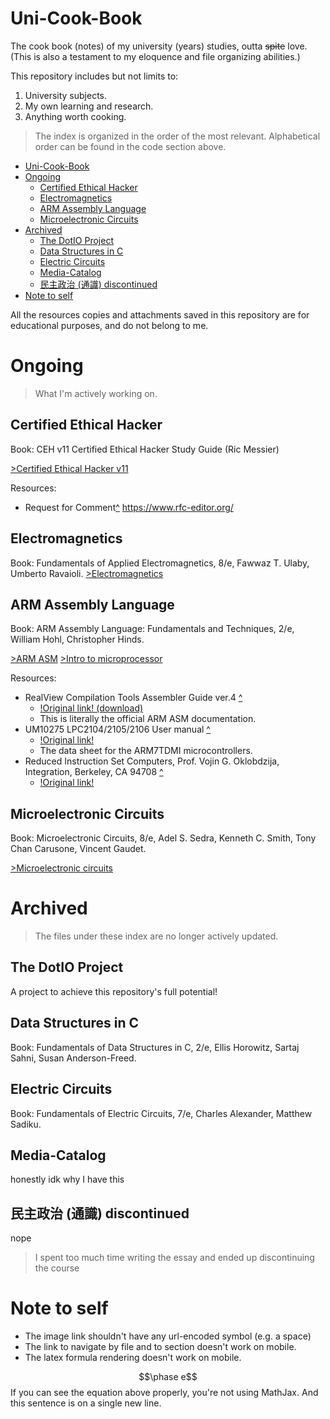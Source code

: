 # Uni-Cook-Book
The cook book (notes) of my university (years) studies, outta ~~spite~~ love. (This is also a testament to my eloquence and file organizing abilities.)

This repository includes but not limits to:
1. University subjects.
2. My own learning and research.
3. Anything worth cooking.

> The index is organized in the order of the most relevant.
> Alphabetical order can be found in the code section above.

- [Uni-Cook-Book](#uni-cook-book)
- [Ongoing](#ongoing)
  - [Certified Ethical Hacker](#certified-ethical-hacker)
  - [Electromagnetics](#electromagnetics)
  - [ARM Assembly Language](#arm-assembly-language)
  - [Microelectronic Circuits](#microelectronic-circuits)
- [Archived](#archived)
  - [The DotIO Project](#the-dotio-project)
  - [Data Structures in C](#data-structures-in-c)
  - [Electric Circuits](#electric-circuits)
  - [Media-Catalog](#media-catalog)
  - [民主政治 (通識) discontinued](#民主政治-通識-discontinued)
- [Note to self](#note-to-self)


All the resources copies and attachments saved in this repository are for educational purposes, and do not belong to me.
# Ongoing
> What I'm actively working on.

## Certified Ethical Hacker
Book: CEH v11 Certified Ethical Hacker Study Guide (Ric Messier)

[>Certified Ethical Hacker v11](CEH-v11/README.md)

Resources:
- Request for Comment[^](CEH-v11/resources/) https://www.rfc-editor.org/

## Electromagnetics
Book: Fundamentals of Applied Electromagnetics, 8/e, Fawwaz T. Ulaby, Umberto Ravaioli.
[>Electromagnetics](Electromagnetics/README.md)

## ARM Assembly Language
Book: ARM Assembly Language: Fundamentals and Techniques, 2/e, William Hohl, Christopher Hinds.

[>ARM ASM](ARM-ASM/README.md)
[>Intro to microprocessor](Intro-to-Microprocesssor/README.md)

Resources:
- RealView Compilation Tools Assembler Guide ver.4 [^](ARM-ASM/resources/DUI0204J_rvct_assembler_guide.pdf)
  - [!Original link! (download)](https://documentation-service.arm.com/static/5e9739fdc160f81d636ac1a2?token=)
  - This is literally the official ARM ASM documentation.
- UM10275 LPC2104/2105/2106 User manual [^](/ARM-ASM/resources/LPC2104_2105_2106.pdf)
  - [!Original link!](https://www.nxp.com/docs/en/user-guide/UM10275.pdf)
  - The data sheet for the ARM7TDMI microcontrollers.
- Reduced Instruction Set Computers, Prof. Vojin G. Oklobdzija, Integration, Berkeley, CA 94708 [^](ARM-ASM/resources/RISC-Chaptr.PDF)
  - [!Original link!](https://www.ece.ucdavis.edu/~vojin/CLASSES/EEC180B/Fall99/Writings/RISC-Chaptr.PDF)

## Microelectronic Circuits
Book: Microelectronic Circuits, 8/e, Adel S. Sedra, Kenneth C. Smith, Tony Chan Carusone, Vincent Gaudet.

[>Microelectronic circuits](Microeletronics-Circuits/README.md)

# Archived
> The files under these index are no longer actively updated.

## The DotIO Project
A project to achieve this repository's full potential!

## Data Structures in C
Book: Fundamentals of Data Structures in C, 2/e, Ellis Horowitz, Sartaj Sahni, Susan Anderson-Freed.

## Electric Circuits
Book: Fundamentals of Electric Circuits, 7/e, Charles Alexander, Matthew Sadiku.

## Media-Catalog
honestly idk why I have this

## 民主政治 (通識) discontinued
nope

> I spent too much time writing the essay and ended up discontinuing the course

# Note to self 
- The image link shouldn't have any url-encoded symbol (e.g. a space)
- The link to navigate by file and to section doesn't work on mobile.
- The latex formula rendering doesn't work on mobile.

$$\phase e$$
If you can see the equation above properly, you're not using MathJax.
And this sentence is on a single new line.
